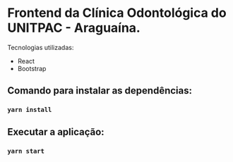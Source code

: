 # Frontend da Clínica Odontológica do UNITPAC - Araguaína.

Tecnologias utilizadas:
<ul>
  <li>React</li>
  <li>Bootstrap</li>
</ul>

## Comando para instalar as dependências:
### `yarn install`

## Executar a aplicação:
### `yarn start`
